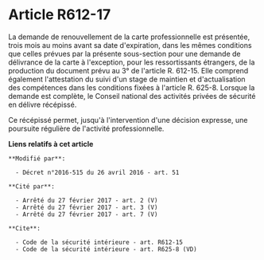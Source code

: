 # Article R612-17

La demande de renouvellement de la carte professionnelle est présentée, trois mois au moins avant sa date d'expiration, dans
les mêmes conditions que celles prévues par la présente sous-section pour une demande de délivrance de la carte à
l'exception, pour les ressortissants étrangers, de la production du document prévu au 3° de l'article R. 612-15. Elle
comprend également l'attestation du suivi d'un stage de maintien et d'actualisation des compétences dans les conditions
fixées à l'article R. 625-8. Lorsque la demande est complète, le Conseil national des activités privées de sécurité en
délivre récépissé. 

Ce récépissé permet, jusqu'à l'intervention d'une décision expresse, une poursuite régulière de l'activité professionnelle.

**Liens relatifs à cet article**

	**Modifié par**:

	  - Décret n°2016-515 du 26 avril 2016 - art. 51

	**Cité par**:

	  - Arrêté du 27 février 2017 - art. 2 (V)
	  - Arrêté du 27 février 2017 - art. 3 (V)
	  - Arrêté du 27 février 2017 - art. 7 (V)

	**Cite**:

	  - Code de la sécurité intérieure - art. R612-15
	  - Code de la sécurité intérieure - art. R625-8 (VD)

